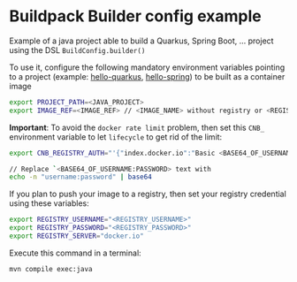 # Buildpack Builder config example

Example of a java project able to build a Quarkus, Spring Boot, ... project
using the DSL `BuildConfig.builder()`

To use it, configure the following mandatory environment variables pointing to a project (example: [hello-quarkus](../hello-quarkus), [hello-spring](../hello-spring)) to be built as a container image

```bash
export PROJECT_PATH=<JAVA_PROJECT>
export IMAGE_REF=<IMAGE_REF> // <IMAGE_NAME> without registry or <REGISTRY_SERVER>/<REGISTRY_ORG>/<IMAGE_NAME>
```

**Important**: To avoid the `docker rate limit` problem, then set this `CNB_` environment variable to let `lifecycle` to get rid of the limit:
```bash
export CNB_REGISTRY_AUTH="'{"index.docker.io":"Basic <BASE64_OF_USERNAME:PASSWORD>"}'"

// Replace `<BASE64_OF_USERNAME:PASSWORD> text with
echo -n "username:password" | base64
```

If you plan to push your image to a registry, then set your registry credential using these variables:
```bash
export REGISTRY_USERNAME="<REGISTRY_USERNAME>"
export REGISTRY_PASSWORD="<REGISTRY_PASSWORD>"
export REGISTRY_SERVER="docker.io"
```

Execute this command in a terminal:
```bash
mvn compile exec:java
```